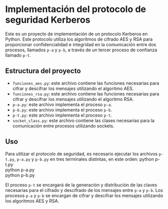 # Implementación del protocolo de seguridad Kerberos

Este es un proyecto de implementación de un protocolo Kerberos en Python. Este protocolo utiliza los algoritmos de cifrado AES y RSA para proporcionar confidencialidad e integridad en la comunicación entre dos procesos, llamados `p-a` y `p-b`, a través de un tercer proceso de confianza llamado `p-t`.

## Estructura del proyecto

- `funciones_aes.py`: este archivo contiene las funciones necesarias para cifrar y descifrar los mensajes utilizando el algoritmo AES.
- `funciones_rsa.py`: este archivo contiene las funciones necesarias para cifrar y descifrar los mensajes utilizando el algoritmo RSA.
- `p-a.py`: este archivo implementa el proceso `p-a`.
- `p-b.py`: este archivo implementa el proceso `p-b`.
- `p-t.py`: este archivo implementa el proceso `p-t`.
- `socket_class.py`: este archivo contiene las clases necesarias para la comunicación entre procesos utilizando sockets.

## Uso

Para utilizar el protocolo de seguridad, es necesario ejecutar los archivos `p-t.py`, `p-a.py` y `p-b.py` en tres terminales distintas, en este orden:
python p-t.py <br>
python p-a.py <br>
python p-b.py <br>

El proceso `p-t` se encargará de la generación y distribución de las claves necesarias para el cifrado y descifrado de los mensajes entre `p-a` y `p-b`. Los procesos `p-a` y `p-b` se encargan de cifrar y descifrar los mensajes utilizando los algoritmos AES y RSA.

